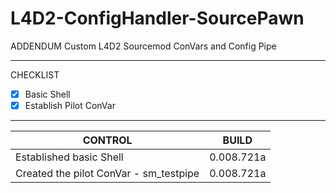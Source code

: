 # L4D2-ConfigHandler-SourcePawn
ADDENDUM
Custom L4D2 Sourcemod ConVars and Config Pipe
***
CHECKLIST
- [x] Basic Shell
- [x] Establish Pilot ConVar

***

CONTROL | BUILD
------------ | -------------
Established basic Shell | 0.008.721a
Created the pilot ConVar - sm_testpipe | 0.008.721a
